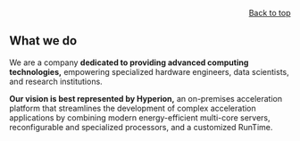 <div id="readme" class="Box-body readme blob js-code-block-container">
<article class="markdown-body entry-content p-3 p-md-6" itemprop="text">
<p align="right">
<a href="https://github.com/oreol-ag/oreol-web#--advanced-computing-technologies">Back to top</a>
</p>

# What we do
We are a company **dedicated to providing advanced computing technologies,** empowering specialized hardware engineers, data scientists, and research institutions. 

**Our vision is best represented by Hyperion,** an on-premises acceleration platform that streamlines the development of complex acceleration applications by combining modern energy-efficient multi-core servers, reconfigurable and specialized processors, and a customized RunTime.